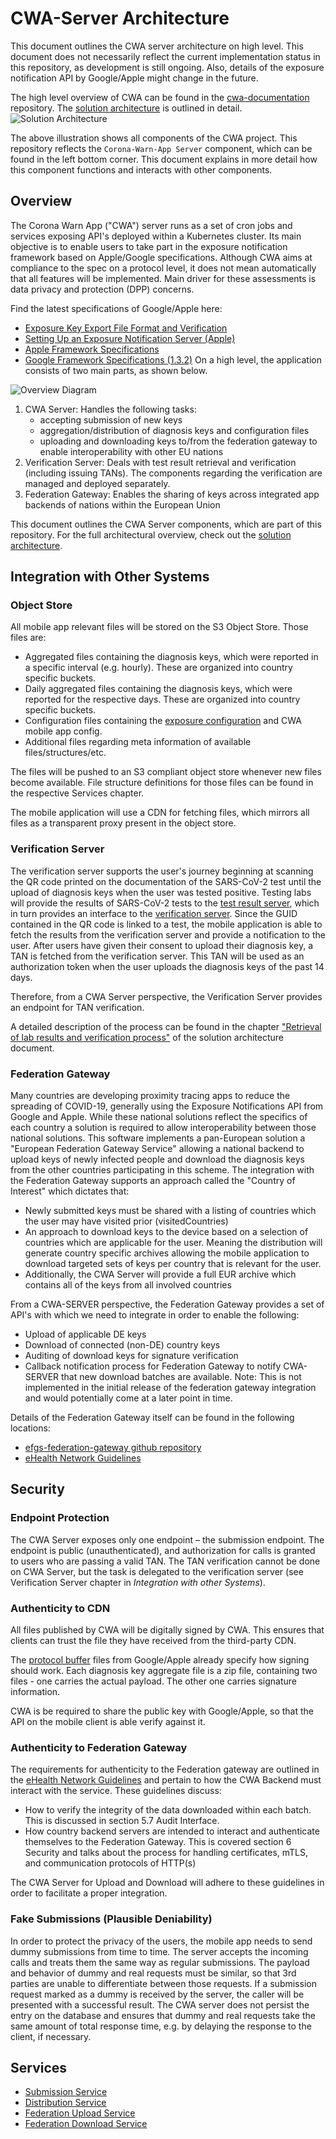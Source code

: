 # CWA-Server Architecture

This document outlines the CWA server architecture on high level. This document
does not necessarily reflect the current implementation status in this repository, as development
is still ongoing. Also, details of the exposure notification API by Google/Apple might change
in the future.

The high level overview of CWA can be found in the [cwa-documentation](https://github.com/corona-warn-app/cwa-documentation)
repository. The [solution architecture](https://github.com/corona-warn-app/cwa-documentation/blob/HEAD/solution_architecture.md)
is outlined in detail.
![Solution Architecture](https://raw.githubusercontent.com/corona-warn-app/cwa-documentation/HEAD/images/solution_architecture/high_level_architecture.svg)

The above illustration shows all components of the CWA project. This repository reflects the `Corona-Warn-App Server`
component, which can be found in the left bottom corner. This document explains in more detail how this component
functions and interacts with other components.

## Overview

The Corona Warn App ("CWA") server runs as a set of cron jobs and services exposing API's deployed within a Kubernetes cluster.
Its main objective is to enable users to take part in the exposure notification framework based
on Apple/Google specifications. Although CWA aims at compliance to the spec on a protocol level, it
does not mean automatically that all features will be implemented. Main driver for these assessments is data privacy and protection (DPP) concerns.

Find the latest specifications of Google/Apple here:

- [Exposure Key Export File Format and Verification](https://developers.google.com/android/exposure-notifications/exposure-key-file-format)
- [Setting Up an Exposure Notification Server (Apple)](https://developer.apple.com/documentation/exposurenotification/setting_up_an_exposure_notification_server?changes=latest_beta)
- [Apple Framework Specifications](https://developer.apple.com/documentation/exposurenotification?changes=latest)
- [Google Framework Specifications (1.3.2)](https://developers.google.com/android/exposure-notifications/exposure-notifications-api)
  On a high level, the application consists of two main parts, as shown below.

![Overview Diagram](./images/v5.png)

1. CWA Server: Handles the following tasks:
    - accepting submission of new keys
    - aggregation/distribution of diagnosis keys and configuration files
    - uploading and downloading keys to/from the federation gateway to enable interoperability with other EU nations
2. Verification Server: Deals with test result retrieval and verification (including issuing TANs).
   The components regarding the verification are managed and deployed separately.
3. Federation Gateway: Enables the sharing of keys across integrated app backends of nations within the European Union

This document outlines the CWA Server components, which are part of this repository. For the full architectural
overview, check out the [solution architecture](https://github.com/corona-warn-app/cwa-documentation/blob/HEAD/solution_architecture.md).

## Integration with Other Systems

### Object Store

All mobile app relevant files will be stored on the S3 Object Store. Those files are:

- Aggregated files containing the diagnosis keys, which were reported in a specific interval (e.g. hourly). These are organized into country specific buckets.
- Daily aggregated files containing the diagnosis keys, which were reported for the respective days. These are organized into country specific buckets.
- Configuration files containing the [exposure configuration](https://developer.apple.com/documentation/exposurenotification/enexposureconfiguration) and CWA mobile app config.
- Additional files regarding meta information of available files/structures/etc.

The files will be pushed to an S3 compliant object store whenever new files become available. File structure definitions for those files can be found in the respective Services chapter.

The mobile application will use a CDN for fetching files, which mirrors all files as a transparent proxy present in the object store.

### Verification Server

The verification server supports the user's journey beginning at scanning the QR code printed
on the documentation of the SARS-CoV-2 test until the upload of diagnosis keys when the user was tested positive. Testing
labs will provide the results of SARS-CoV-2 tests to the [test result server](https://github.com/corona-warn-app/cwa-testresult-server),
which in turn provides an interface to the [verification server](https://github.com/corona-warn-app/cwa-verification-server).
Since the GUID contained in the QR code is linked to a test, the mobile application is able to fetch the results from
the verification server and provide a notification to the user. After users have given their consent to upload their diagnosis key,
a TAN is fetched from the verification server. This TAN will be used as an authorization token when
the user uploads the diagnosis keys of the past 14 days.

Therefore, from a CWA Server perspective, the Verification Server provides an endpoint for TAN verification.

A detailed description of the process can be found in the chapter ["Retrieval of lab results and verification process"](https://github.com/corona-warn-app/cwa-documentation/blob/HEAD/solution_architecture.md#retrieval-of-lab-results-and-verification-process) of the solution architecture document.

### Federation Gateway

Many countries are developing proximity tracing apps to reduce the spreading of COVID-19, generally using the Exposure Notifications API from Google and Apple. While these national solutions reflect the specifics of each country a solution is required to allow interoperability between those national solutions. This software implements a pan-European solution a "European Federation Gateway Service" allowing a national backend to upload keys of newly infected people and download the diagnosis keys from the other countries participating in this scheme. The integration with the Federation Gateway supports an approach called the "Country of Interest" which dictates that:

- Newly submitted keys must be shared with a listing of countries which the user may have visited prior (visitedCountries)
- An approach to download keys to the device based on a selection of countries which are applicable for the user. Meaning the distribution will generate country specific archives allowing the mobile application to download targeted sets of keys per country that is relevant for the user.
- Additionally, the CWA Server will provide a full EUR archive which contains all of the keys from all involved countries

From a CWA-SERVER perspective, the Federation Gateway provides a set of API's with which we need to integrate in order to enable the following:

- Upload of applicable DE keys
- Download of connected (non-DE) country keys
- Auditing of download keys for signature verification
- Callback notification process for Federation Gateway to notify CWA-SERVER that new download batches are available. Note: This is not implemented in the initial release of the federation gateway integration and would potentially come at a later point in time.

Details of the Federation Gateway itself can be found in the following locations:

- [efgs-federation-gateway github repository](https://github.com/eu-federation-gateway-service/efgs-federation-gateway)
- [eHealth Network Guidelines](https://ec.europa.eu/health/sites/health/files/ehealth/docs/mobileapps_interoperabilitydetailedelements_en.pdf)

## Security

### Endpoint Protection

The CWA Server exposes only one endpoint – the submission endpoint.
The endpoint is public (unauthenticated), and authorization for calls is granted to users who are passing a valid TAN.
The TAN verification cannot be done on CWA Server, but the task is delegated to the verification server (see Verification Server chapter in *Integration with other Systems*).

### Authenticity to CDN

All files published by CWA will be digitally signed by CWA.
This ensures that clients can trust the file they have received from the third-party CDN.

The [protocol buffer](https://developers.google.com/protocol-buffers) files from Google/Apple already specify how signing should work. Each diagnosis key aggregate file
is a zip file, containing two files - one carries the actual payload. The other one carries signature information.

CWA is be required to share the public key with Google/Apple, so that the API on the mobile client
is able verify against it.

### Authenticity to Federation Gateway

The requirements for authenticity to the Federation gateway are outlined in the [eHealth Network Guidelines](https://ec.europa.eu/health/sites/health/files/ehealth/docs/mobileapps_interoperabilitydetailedelements_en.pdf) and pertain to how the CWA Backend must interact with the service. These guidelines discuss:

- How to verify the integrity of the data downloaded within each batch. This is discussed in section 5.7 Audit Interface.
- How country backend servers are intended to interact and authenticate themselves to the Federation Gateway. This is covered section 6 Security and talks about the process for handling certificates, mTLS, and communication protocols of HTTP(s)

The CWA Server for Upload and Download will adhere to these guidelines in order to facilitate a proper integration.

### Fake Submissions (Plausible Deniability)

In order to protect the privacy of the users, the mobile app needs to send dummy submissions from time to time.
The server accepts the incoming calls and treats them the same way as regular submissions.
The payload and behavior of dummy and real requests must be similar, so that 3rd parties are unable to differentiate between those requests.
If a submission request marked as a dummy is received by the server, the caller will be presented with a successful result.
The CWA server does not persist the entry on the database and ensures that dummy and real requests take the same amount of total response time, e.g. by delaying the response to the client, if necessary.

## Services

- [Submission Service](./SUBMISSION.md)
- [Distribution Service](./DISTRIBUTION.md)
- [Federation Upload Service](./FEDERATION-UPLOAD.md)
- [Federation Download Service](./FEDERATION-DOWNLOAD.md)
